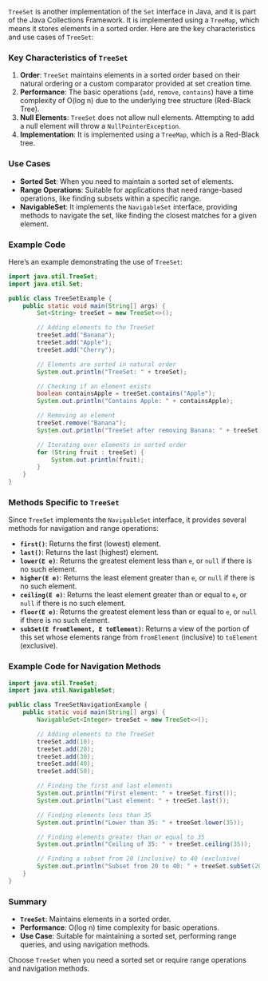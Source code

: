 `TreeSet` is another implementation of the `Set` interface in Java, and it is part of the Java Collections Framework. It is implemented using a `TreeMap`, which means it stores elements in a sorted order. Here are the key characteristics and use cases of `TreeSet`:

### Key Characteristics of `TreeSet`

1. **Order**: `TreeSet` maintains elements in a sorted order based on their natural ordering or a custom comparator provided at set creation time.
2. **Performance**: The basic operations (`add`, `remove`, `contains`) have a time complexity of O(log n) due to the underlying tree structure (Red-Black Tree).
3. **Null Elements**: `TreeSet` does not allow null elements. Attempting to add a null element will throw a `NullPointerException`.
4. **Implementation**: It is implemented using a `TreeMap`, which is a Red-Black tree.

### Use Cases

- **Sorted Set**: When you need to maintain a sorted set of elements.
- **Range Operations**: Suitable for applications that need range-based operations, like finding subsets within a specific range.
- **NavigableSet**: It implements the `NavigableSet` interface, providing methods to navigate the set, like finding the closest matches for a given element.

### Example Code

Here’s an example demonstrating the use of `TreeSet`:

```java
import java.util.TreeSet;
import java.util.Set;

public class TreeSetExample {
    public static void main(String[] args) {
        Set<String> treeSet = new TreeSet<>();

        // Adding elements to the TreeSet
        treeSet.add("Banana");
        treeSet.add("Apple");
        treeSet.add("Cherry");

        // Elements are sorted in natural order
        System.out.println("TreeSet: " + treeSet);

        // Checking if an element exists
        boolean containsApple = treeSet.contains("Apple");
        System.out.println("Contains Apple: " + containsApple);

        // Removing an element
        treeSet.remove("Banana");
        System.out.println("TreeSet after removing Banana: " + treeSet);

        // Iterating over elements in sorted order
        for (String fruit : treeSet) {
            System.out.println(fruit);
        }
    }
}
```

### Methods Specific to `TreeSet`

Since `TreeSet` implements the `NavigableSet` interface, it provides several methods for navigation and range operations:

- **`first()`**: Returns the first (lowest) element.
- **`last()`**: Returns the last (highest) element.
- **`lower(E e)`**: Returns the greatest element less than `e`, or `null` if there is no such element.
- **`higher(E e)`**: Returns the least element greater than `e`, or `null` if there is no such element.
- **`ceiling(E e)`**: Returns the least element greater than or equal to `e`, or `null` if there is no such element.
- **`floor(E e)`**: Returns the greatest element less than or equal to `e`, or `null` if there is no such element.
- **`subSet(E fromElement, E toElement)`**: Returns a view of the portion of this set whose elements range from `fromElement` (inclusive) to `toElement` (exclusive).

### Example Code for Navigation Methods

```java
import java.util.TreeSet;
import java.util.NavigableSet;

public class TreeSetNavigationExample {
    public static void main(String[] args) {
        NavigableSet<Integer> treeSet = new TreeSet<>();

        // Adding elements to the TreeSet
        treeSet.add(10);
        treeSet.add(20);
        treeSet.add(30);
        treeSet.add(40);
        treeSet.add(50);

        // Finding the first and last elements
        System.out.println("First element: " + treeSet.first());
        System.out.println("Last element: " + treeSet.last());

        // Finding elements less than 35
        System.out.println("Lower than 35: " + treeSet.lower(35));

        // Finding elements greater than or equal to 35
        System.out.println("Ceiling of 35: " + treeSet.ceiling(35));

        // Finding a subset from 20 (inclusive) to 40 (exclusive)
        System.out.println("Subset from 20 to 40: " + treeSet.subSet(20, 40));
    }
}
```

### Summary

- **`TreeSet`**: Maintains elements in a sorted order.
- **Performance**: O(log n) time complexity for basic operations.
- **Use Case**: Suitable for maintaining a sorted set, performing range queries, and using navigation methods.

Choose `TreeSet` when you need a sorted set or require range operations and navigation methods.